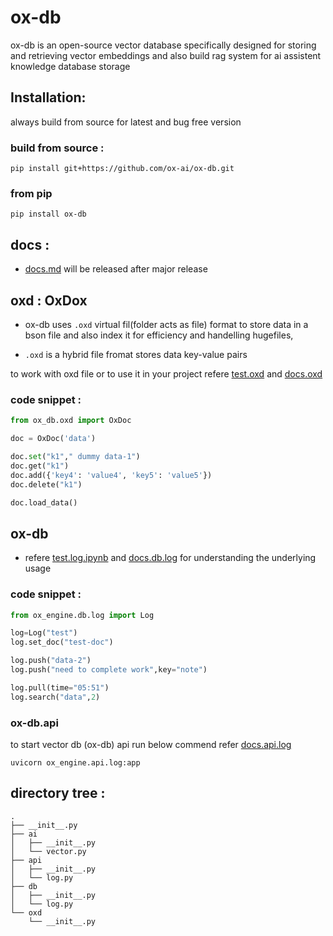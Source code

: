 # ox-db


ox-db is an open-source vector database specifically designed for storing and retrieving vector embeddings and also build rag system for ai assistent knowledge database storage

## Installation:

always build from source for latest and bug free version



### build from source :

```
pip install git+https://github.com/ox-ai/ox-db.git
```
### from pip
```
pip install ox-db
```
## docs :

- [docs.md](./docs/docs.md) will be released after major release


## oxd : OxDox

- ox-db uses `.oxd` virtual fil(folder acts as file) format to store data in a bson file and also index it for efficiency and handelling hugefiles,

- `.oxd` is a hybrid file fromat stores data key-value pairs 

to work with oxd file or to use it in your project refere [test.oxd](test.oxd.ipynb) and [docs.oxd](./docs/oxd.md) 

### code snippet :

```py
from ox_db.oxd import OxDoc 

doc = OxDoc('data')

doc.set("k1"," dummy data-1")
doc.get("k1")
doc.add({'key4': 'value4', 'key5': 'value5'})
doc.delete("k1")

doc.load_data()
```



## ox-db

- refere [test.log.ipynb](./test.log.ipynb.ipynb) and [docs.db.log](./docs/db.log.md) for understanding the underlying usage 

### code snippet :
```py
from ox_engine.db.log import Log

log=Log("test")
log.set_doc("test-doc")

log.push("data-2")
log.push("need to complete work",key="note")

log.pull(time="05:51")
log.search("data",2)

```
### ox-db.api

to start vector db (ox-db) api run below commend refer [docs.api.log](./docs/api.log.md)

```
uvicorn ox_engine.api.log:app
```

## directory tree :

```tree
.
├── __init__.py
├── ai
│   ├── __init__.py
│   └── vector.py
├── api
│   ├── __init__.py
│   └── log.py
├── db
│   ├── __init__.py
│   └── log.py
└── oxd
    └── __init__.py
```